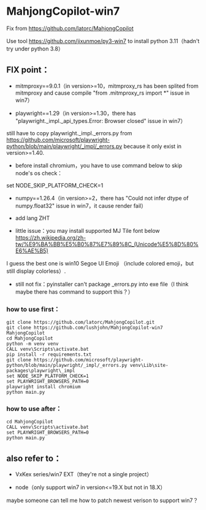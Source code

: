 # MahjongCopilot-win7

Fix from https://github.com/latorc/MahjongCopilot

Use tool https://github.com/jixunmoe/py3-win7 to install python 3.11（hadn't try under python 3.8）


## FIX point：

* mitmproxy==9.0.1（in version>=10，mitmproxy_rs has been splited from mitmproxy and cause compile "from .mitmproxy_rs import *" issue in win7）


* playwright==1.29（in version>=1.30，there has "playwright._impl._api_types.Error: Browser closed" issue in win7）

still have to copy playwright._impl._errors.py from https://github.com/microsoft/playwright-python/blob/main/playwright/_impl/_errors.py because it only exist in version>=1.40.

* before install chromium，you have to use command below to skip node's os check：

set NODE_SKIP_PLATFORM_CHECK=1


* numpy==1.26.4（in version>=2，there has "Could not infer dtype of numpy.float32" issue in win7，it cause render fail）


* add lang ZHT


* little issue：you may install supported MJ Tile font below https://zh.wikipedia.org/zh-tw/%E9%BA%BB%E5%B0%87%E7%89%8C_(Unicode%E5%8D%80%E6%AE%B5)

I guess the best one is win10 Segoe UI Emoji （include colored emoji，but still display colorless）.

* still not fix：pyinstaller can't package _errors.py into exe file（I think maybe there has command to support this？）


### how to use first：

```batch
git clone https://github.com/latorc/MahjongCopilot.git
git clone https://github.com/lushjohn/MahjongCopilot-win7 MahjongCopilot
cd MahjongCopilot
python -m venv venv
CALL venv\Scripts\activate.bat
pip install -r requirements.txt
git clone https://github.com/microsoft/playwright-python/blob/main/playwright/_impl/_errors.py venv\Lib\site-packages\playwright\_impl
set NODE_SKIP_PLATFORM_CHECK=1
set PLAYWRIGHT_BROWSERS_PATH=0
playwright install chromium
python main.py
```
### how to use after：

```batch
cd MahjongCopilot
CALL venv\Scripts\activate.bat
set PLAYWRIGHT_BROWSERS_PATH=0
python main.py
```

## also refer to：

* VxKex series/win7 EXT（they're not a single project）

* node（only support win7 in version<=19.X but not in 18.X）


maybe someone can tell me how to patch newest verison to support win7？
